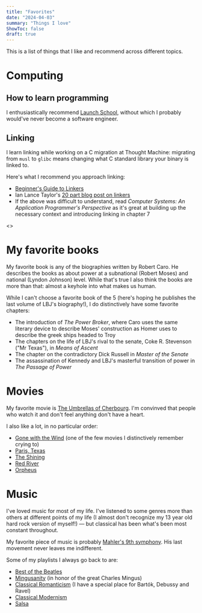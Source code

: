 ```yaml
---
title: "Favorites"
date: "2024-04-03"
summary: "Things I love"
ShowToc: false
draft: true
---
```


This is a list of things that I like and recommend across different topics.

# Computing

## How to learn programming

I enthusiastically recommend [Launch School](http://www.launchschool.com), without which I probably would've never become a software engineer.

## Linking

I learn linking while working on a C migration at Thought Machine: migrating from `musl` to `glibc` means changing what C standard library your binary is linked to.

Here's what I recommend you approach linking:

- [Beginner's Guide to Linkers](https://www.lurklurk.org/linkers/linkers.html)
- Ian Lance Taylor's [20 part blog post on linkers](https://lwn.net/Articles/276782/)
- If the above was difficult to understand, read *Computer Systems: An Application Programmer's Perspective* as it's great at building up the necessary context and introducing linking in chapter 7

<<INSERT MY ARTICLE ON LINKING HERE>>

# My favorite books

My favorite book is any of the biographies written by Robert Caro. He describes the books as about power at a subnational (Robert Moses) and national (Lyndon Johnson) level. While that's true I also think the books are more than that: almost a keyhole into what makes us human.

While I can't choose a favorite book of the 5 (here's hoping he publishes the last volume of LBJ's biography!), I do distinctively have some favorite chapters:

- The introduction of *The Power Broker*, where Caro uses the same literary device to describe Moses' construction as Homer uses to describe the greek ships headed to Troy
- The chapters on the life of LBJ's rival to the senate, Coke R. Stevenson ("Mr Texas"), in *Means of Ascent*
- The chapter on the contradictory Dick Russell in *Master of the Senate*
- The assassination of Kennedy and LBJ's masterful transition of power in *The Passage of Power*

# Movies

My favorite movie is [The Umbrellas of Cherbourg](https://www.youtube.com/watch?v=U5KAmPDg8qA). I'm convinved that people who watch it and don't feel anything don't have a heart.

I also like a lot, in no particular order:

- [Gone with the Wind](https://www.youtube.com/watch?v=h2oX0zQA67U) (one of the few movies I distinctively remember crying to)
- [Paris, Texas](https://www.youtube.com/watch?v=9e590FeeGCM&ab_channel=JanusFilms)
- [The Shining](https://www.youtube.com/watch?v=S014oGZiSdI&ab_channel=StanleyKubrick)
- [Red River](https://www.youtube.com/watch?v=pLak5PwUzH8&ab_channel=CRITERION)
- [Orpheus](https://www.youtube.com/watch?v=9ciOWebRF3Y)

# Music

I've loved music for most of my life. I've listened to some genres more than others at different points of my life (I almost don't recognize my 13 year old hard rock version of myself!) — but classical has been what's been most constant throughout.

My favorite piece of music is probably [Mahler's 9th symphony](https://open.spotify.com/album/7bt4myU47pfLm7HVFHiuJI?si=XAKWFbYEQaqHkECiFspdlw). His last movement never leaves me indifferent.

Some of my playlists I always go back to are:

- [Best of the Beatles](https://open.spotify.com/playlist/0AzOkM5V9OpH051KHWDkFh?si=03a9d37ec4e24d3c)
- [Mingusanity](https://open.spotify.com/playlist/6KN2N0ro7mx9LlWHAre3IT?si=aa5c2530b0754a09) (in honor of the great Charles Mingus)
- [Classical Romanticism](https://open.spotify.com/playlist/1Zes9DBCSxjcsq8QWdsewK?si=d415012accb7400b) (I have a special place for Bartók, Debussy and Ravel)
- [Classical Modernism](https://open.spotify.com/playlist/2z9S5QPmOsVEK8xELuWoEr?si=18979253f2254673)
- [Salsa](https://open.spotify.com/playlist/1SlMoDsndiu1Pkh8LpD0ZB?si=21fec2983abe442a)
